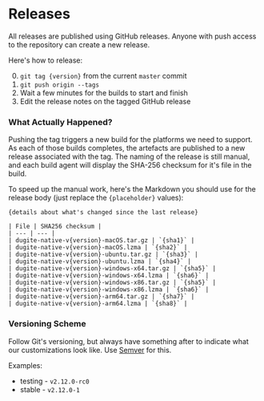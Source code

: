 # Releases

All releases are published using GitHub releases. Anyone with push access to the repository can create a new release.

Here's how to release:

0. `git tag {version}` from the current `master` commit
0. `git push origin --tags`
0. Wait a few minutes for the builds to start and finish
0. Edit the release notes on the tagged GitHub release

### What Actually Happened?

Pushing the tag triggers a new build for the platforms we need to support. As each of those builds completes, the artefacts are published to a new release associated with the tag. The naming of the release is still manual, and each build agent will display the SHA-256 checksum for it's file in the build.

To speed up the manual work, here's the Markdown you should use for the release body (just replace the `{placeholder}` values):

```
{details about what's changed since the last release}

| File | SHA256 checksum |
| --- | --- |
| dugite-native-v{version}-macOS.tar.gz | `{sha1}` |
| dugite-native-v{version}-macOS.lzma | `{sha2}` |
| dugite-native-v{version}-ubuntu.tar.gz | `{sha3}` |
| dugite-native-v{version}-ubuntu.lzma | `{sha4}` |
| dugite-native-v{version}-windows-x64.tar.gz | `{sha5}` |
| dugite-native-v{version}-windows-x64.lzma | `{sha6}` |
| dugite-native-v{version}-windows-x86.tar.gz | `{sha5}` |
| dugite-native-v{version}-windows-x86.lzma | `{sha6}` |
| dugite-native-v{version}-arm64.tar.gz | `{sha7}` |
| dugite-native-v{version}-arm64.lzma | `{sha8}` |
```

### Versioning Scheme

Follow Git's versioning, but always have something after to indicate what our customizations look like. Use [Semver](http://semver.org/) for this.

Examples:

 - testing - `v2.12.0-rc0`
 - stable - `v2.12.0-1`
